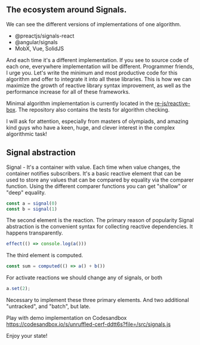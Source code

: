 ## The ecosystem around Signals.

We can see the different versions of implementations of one algorithm.

- @preactjs/signals-react
- @angular/signals
- MobX, Vue, SolidJS 

And each time it's a different implementation. If you see to source code of each one, everywhere implementation will be different.
Programmer friends, I urge you. Let's write the minimum and most productive code for this algorithm and offer to integrate it into all these libraries. This is how we can maximize the growth of reactive library syntax improvement, as well as the performance increase for all of these frameworks.

Minimal algorithm implementation is currently located in the [re-js/reactive-box](https://github.com/re-js/reactive-box). The repository also contains the tests for algorithm checking.

I will ask for attention, especially from masters of olympiads, and amazing kind guys who have a keen, huge, and clever interest in the complex algorithmic task!

## Signal abstraction

Signal - It's a container with value. Each time when value changes, the container notifies subscribers. It's a basic reactive element that can be used to store any values that can be compared by equality via the comparer function. Using the different comparer functions you can get "shallow" or "deep" equality.

```javascript
const a = signal(0)
const b = signal(1)
```

The second element is the reaction. The primary reason of popularity Signal abstraction is the convenient syntax for collecting reactive dependencies. It happens transparently.

```javascript
effect(() => console.log(a()))
```

The third element is computed.

```javascript
const sum = computed(() => a() + b())
```

For activate reactions we should change any of signals, or both

```javascript
a.set(2);
```

Necessary to implement these three primary elements. And two additional "untracked", and "batch", but late.

Play with demo implementation on Codesandbox https://codesandbox.io/s/unruffled-cerf-ddtt6s?file=/src/signals.js

Enjoy your state!

